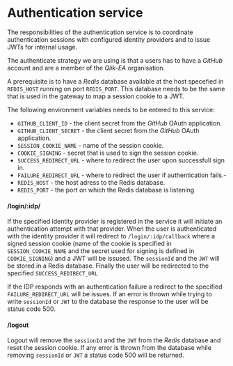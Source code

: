 # Authentication service
The responsibilities of the authentication service is to coordinate authentication sessions with configured identity providers and to issue JWTs for internal usage. 

The authenticate strategy we are using is that a users has to have a _GitHub_ account and are a member of the _Qlik-EA_ organisation.

A prerequisite is to have a _Redis_ database available at the host specefied in `REDIS_HOST` running on port `REDIS_PORT`. 
This database needs to be the same that is used in the gateway to map a session cookie to a JWT.

The following environment variables needs to be entered to this service:
- `GITHUB_CLIENT_ID` - the client secret from the _GitHub_ OAuth application.
- `GITHUB_CLIENT_SECRET` - the client secret from the _GitHub_ OAuth application. 
- `SESSION_COOKIE_NAME` - name of the session cookie.
- `COOKIE_SIGNING` - secret that is used to sign the session cookie.
- `SUCCESS_REDIRECT_URL` - where to redirect the user upon successfull sign in.
- `FAILURE_REDIRECT_URL` - where to redirect the user if authentication fails.-
- `REDIS_HOST` - the host adress to the Redis database.
- `REDIS_PORT` - the port on which the Redis database is listening

#### /login/:idp/
If the specified identity provider is registered in the service it will initiate an authentication attempt with that provider.
When the user is authenticated with the identity provider it will redirect to `/login/:idp/callback` where a signed session cookie 
(name of the cookie is specified in `SESSION_COOKIE_NAME` and the secret used for signing is defined in `COOKIE_SIGNING`) and a JWT will be issused.
The `sessionId` and the `JWT` will be stored in a Redis database. Finally the user will be redirected to the specified `SUCCESS_REDIRECT_URL`

If the IDP responds with an authentication failure a redirect to the specified `FAILURE_REDIRECT_URL` will be issues.
If an error is thrown while trying to write `sessionId` or `JWT` to the database the response to the user will be status code 500.

#### /logout
Logout will remove the `sessionId` and the `JWT` from the _Redis_ database and reset the session cookie.
If any error is thrown from the database while removing `sessionId` or `JWT` a status code 500 will be returned.
